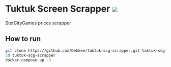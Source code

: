 Tuktuk Screen Scrapper
<a href="https://teamcity.dekker.gdn/viewType.html?buildTypeId=Tuktuk_Build&guest=1">
<img src="https://teamcity.dekker.gdn/app/rest/builds/buildType:(id:Tuktuk_Build)/statusIcon"/>
</a>
===============
StetCityGames prices scrapper

How to run
-------------
```bash
git clone https://github.com/Dekkee/tuktuk-scg-scrapper.git tuktuk-scg-scrapper
cd tuktuk-scg-scrapper
docker-compose up -d
```
